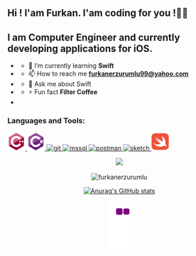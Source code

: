 ﻿
## Hi ! I'am Furkan. I'am coding for you !🙋‍♂️

 ## I am Computer Engineer and currently developing applications for iOS. 

 - -   🌱  I’m currently learning  **Swift**
 - -  📫  How to reach me  **[furkanerzurumlu99@yahoo.com](mailto:furkanerzurumlu99@yahoo.com)**
- -    💬  Ask me about Swift
- - ⚡  Fun fact  **Filter Coffee**  
- 
<h3 align="left">Languages and Tools:</h3>
<p align="left"> <a href="https://www.w3schools.com/cpp/" target="_blank" rel="noreferrer"> <img src="https://raw.githubusercontent.com/devicons/devicon/master/icons/cplusplus/cplusplus-original.svg" alt="cplusplus" width="40" height="40"/> </a> <a href="https://www.w3schools.com/cs/" target="_blank" rel="noreferrer"> <img src="https://raw.githubusercontent.com/devicons/devicon/master/icons/csharp/csharp-original.svg" alt="csharp" width="40" height="40"/> </a> <a href="https://git-scm.com/" target="_blank" rel="noreferrer"> <img src="https://www.vectorlogo.zone/logos/git-scm/git-scm-icon.svg" alt="git" width="40" height="40"/> </a> <a href="https://www.microsoft.com/en-us/sql-server" target="_blank" rel="noreferrer"> <img src="https://www.svgrepo.com/show/303229/microsoft-sql-server-logo.svg" alt="mssql" width="40" height="40"/> </a> <a href="https://postman.com" target="_blank" rel="noreferrer"> <img src="https://www.vectorlogo.zone/logos/getpostman/getpostman-icon.svg" alt="postman" width="40" height="40"/> </a> <a href="https://www.sketch.com/" target="_blank" rel="noreferrer"> <img src="https://www.vectorlogo.zone/logos/sketchapp/sketchapp-icon.svg" alt="sketch" width="40" height="40"/> </a> <a href="https://developer.apple.com/swift/" target="_blank" rel="noreferrer"> <img src="https://raw.githubusercontent.com/devicons/devicon/master/icons/swift/swift-original.svg" alt="swift" width="40" height="40"/> </a> </p>

<div align="center">
   <img  src="[![Anurag's GitHub stats](https://github-readme-stats.vercel.app/api?username=furkanerzurumlu)](https://github.com/anuraghazra/github-readme-stats)
" />
    <br>
 <p><img align="center" src="https://github-readme-stats.vercel.app/api/top-langs?username=furkanerzurumlu&show_icons=true&locale=en&layout=compact" alt="furkanerzurumlu" /></p>



[![Anurag's GitHub stats](https://github-readme-stats.vercel.app/api?username=furkanerzurumlu)](https://github.com/anuraghazra/github-readme-stats)

![snake gif](https://github.com/furkanerzurumlu/furkanerzurumlu/blob/output/github-contribution-grid-snake.gif)
